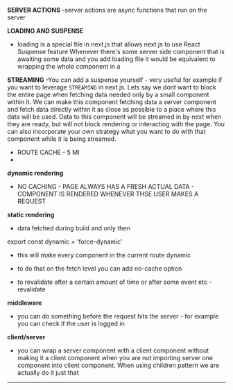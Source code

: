 **SERVER ACTIONS**
-server actions are async functions that run on the server


**LOADING AND SUSPENSE**
- loading is a special file in next.js that allows next.js to use React Suspense feature
Whenever there's some server side component that is awaiting some data and you add loading file it would be 
  equivalent to wrapping the whole component in a <Suspense fallback={Loading...}><SomeAwaitedComponent/></Suspense>


**STREAMING**
-You can add a suspense yourself - very useful for example if you want to leverage `STREAMING` in next.js. Lets say 
we dont want to block the entire page when fetching data needed only by a small component within it. We can make 
this component fetching data a server component and fetch data directly within it as close as possible to a place 
where this data will be used.  Data to this component will be streamed in by next when they are ready, but will not 
block rendering or interacting with the page. You can also incorporate your own strategy what you want to do with 
that component while it is being streamed.
 

- ROUTE CACHE - 5 MI
-  


**dynamic rendering** 
- NO CACHING - PAGE ALWAYS HAS A FRESH ACTUAL DATA - COMPONENT IS RENDERED WHENEVER THSE USER MAKES A REQUEST 

**static rendering**
- data fetched during build and only then

export const dynamic = 'force-dynamic'
- this will make every component in  the current route dynamic

- to do that on the fetch level you can add no-cache option
- to revalidate after a certain amount of time or after some event etc - revalidate


**middleware**
- you can do something before the request hits the server - for example you can check if the user is logged in

**client/server**
- you can wrap a server component with a  client component without making it a client component when you are not 
  importing server one component into client component. When using children pattern we are actually do it just that

  

****
